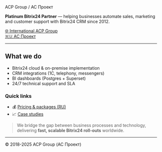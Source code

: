 ACP Group / АС Проект

**Platinum Bitrix24 Partner** — helping businesses automate sales, marketing and customer support with Bitrix24 CRM since 2012.

[🌐 International ACP Group](https://acp-24.com)  
[🇷🇺 АС Проект](https://acp-24.ru)

---

## What we do
- Bitrix24 cloud & on-premise implementation
- CRM integrations (1C, telephony, messengers)
- BI dashboards (Postgres + Superset)
- 24/7 technical support and SLA

### Quick links
- 💰 [Pricing & packages (RU)](https://acp-24.ru/tariffs)
- 📈 [Case studies](https://acp-24.com#cases)

> We bridge the gap between business processes and technology, delivering **fast, scalable Bitrix24 roll-outs** worldwide.

---

© 2018-2025 ACP Group (АС Проект)

